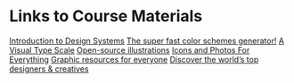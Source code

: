 # Links to Course Materials

<a href="https://fem-design-systems.netlify.app/">Introduction to Design Systems</a>
<a href="https://coolors.co/">The super fast color schemes generator!</a>
<a href="https://type-scale.com/">A Visual Type Scale</a>
<a href="https://undraw.co/">Open-source illustrations</a>
<a href="https://thenounproject.com/">Icons and Photos For Everything</a>
<a href="https://www.freepik.com/">Graphic resources for everyone</a>
<a href="https://dribbble.com/">Discover the world’s top designers & creatives</a>
